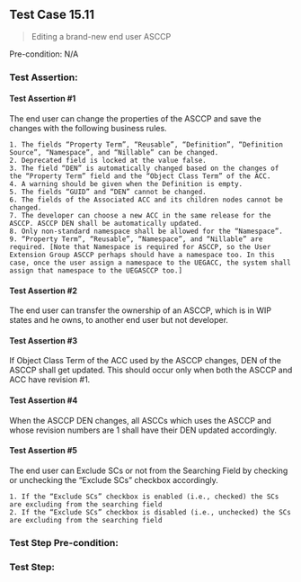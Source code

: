 ## Test Case 15.11

> Editing a brand-new end user ASCCP

Pre-condition: N/A

### Test Assertion:

#### Test Assertion #1
The end user can change the properties of the ASCCP and save the changes with the following business rules.

	1. The fields “Property Term”, “Reusable”, “Definition”, “Definition Source”, “Namespace”, and “Nillable” can be changed.
	2. Deprecated field is locked at the value false.
	3. The field “DEN” is automatically changed based on the changes of the “Property Term” field and the “Object Class Term” of the ACC.
	4. A warning should be given when the Definition is empty.
	5. The fields “GUID” and “DEN” cannot be changed.
	6. The fields of the Associated ACC and its children nodes cannot be changed.
	7. The developer can choose a new ACC in the same release for the ASCCP. ASCCP DEN shall be automatically updated.
	8. Only non-standard namespace shall be allowed for the “Namespace”.
	9. “Property Term”, “Reusable”, “Namespace”, and “Nillable” are required. [Note that Namespace is required for ASCCP, so the User Extension Group ASCCP perhaps should have a namespace too. In this case, once the user assign a namespace to the UEGACC, the system shall assign that namespace to the UEGASCCP too.]

#### Test Assertion #2
The end user can transfer the ownership of an ASCCP, which is in WIP states and he owns, to another end user but not developer.

#### Test Assertion #3
If Object Class Term of the ACC used by the ASCCP changes, DEN of the ASCCP shall get updated. This should occur only when both the ASCCP and ACC have revision #1.

#### Test Assertion #4
When the ASCCP DEN changes, all ASCCs which uses the ASCCP and whose revision numbers are 1 shall have their DEN updated accordingly.

#### Test Assertion #5
The end user can Exclude SCs or not from the Searching Field by checking or unchecking the “Exclude SCs” checkbox accordingly.

	1. If the “Exclude SCs” checkbox is enabled (i.e., checked) the SCs are excluding from the searching field
	2. If the “Exclude SCs” checkbox is disabled (i.e., unchecked) the SCs are excluding from the searching field

### Test Step Pre-condition:



### Test Step: